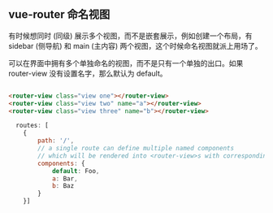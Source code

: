 ## vue-router 命名视图

有时候想同时 (同级) 展示多个视图，而不是嵌套展示，例如创建一个布局，有 sidebar (侧导航) 和 main (主内容) 两个视图，这个时候命名视图就派上用场了。

可以在界面中拥有多个单独命名的视图，而不是只有一个单独的出口。如果 router-view 没有设置名字，那么默认为 default。

```html

<router-view class="view one"></router-view>
<router-view class="view two" name="a"></router-view>
<router-view class="view three" name="b"></router-view>
```

```javascript
  routes: [
    {
        path: '/',
        // a single route can define multiple named components
        // which will be rendered into <router-view>s with corresponding names.
        components: {
            default: Foo,
            a: Bar,
            b: Baz
        }
    }]
```
